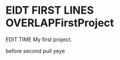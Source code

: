 EIDT FIRST LINES OVERLAPFirstProject
============

EDIT TIME My first project.


before second pull yeye
